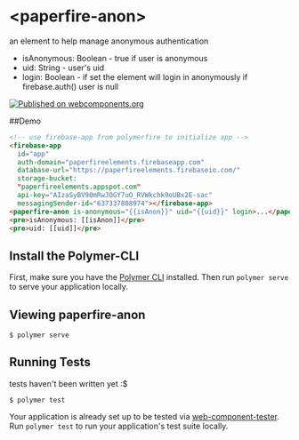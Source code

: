 # \<paperfire-anon\>

an element to help manage anonymous authentication

- isAnonymous: Boolean - true if user is anonymous
- uid: String - user's uid
- login: Boolean - if set the element will login in anonymously if firebase.auth() user is null

[![Published on webcomponents.org](https://img.shields.io/badge/webcomponents.org-published-blue.svg?style=flat-square)](https://beta.webcomponents.org/element/paperfireElements/paperfire-anon)

##Demo
<!---
```
<custom-element-demo>
  <template>
    <script src="../webcomponentsjs/webcomponents-lite.js"></script>
    <link rel="import" href="../polymerfire/firebase-app.html">
    <link rel="import" href="paperfire-anon.html">
    <next-code-block></next-code-block>
  </template>
</custom-element-demo>
```
-->
```html
<!-- use firebase-app from polymerfire to initialize app -->
<firebase-app
  id="app"
  auth-domain="paperfireelements.firebaseapp.com"
  database-url="https://paperfireelements.firebaseio.com/"
  storage-bucket:
  "paperfireelements.appspot.com"
  api-key="AIzaSyBV90mRwJOGY7uO_RVWkchk9oUBx2E-sac"
  messagingSender-id="637337808974"></firebase-app>
<paperfire-anon is-anonymous="{{isAnon}}" uid="{{uid}}" login>...</paperfire-anon>
<pre>isAnonymous: [[isAnon]]</pre>
<pre>uid: [[uid]]</pre>
```
## Install the Polymer-CLI

First, make sure you have the [Polymer CLI](https://www.npmjs.com/package/polymer-cli) installed. Then run `polymer serve` to serve your application locally.

## Viewing paperfire-anon

```
$ polymer serve
```


## Running Tests

tests haven't been written yet :$
```
$ polymer test
```

Your application is already set up to be tested via [web-component-tester](https://github.com/Polymer/web-component-tester). Run `polymer test` to run your application's test suite locally.
